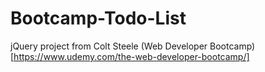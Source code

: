 # Bootcamp-Todo-List
jQuery project from Colt Steele (Web Developer Bootcamp)[https://www.udemy.com/the-web-developer-bootcamp/]
